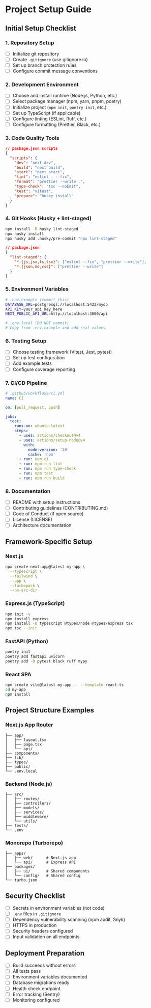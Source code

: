 # Project Setup Guide

## Initial Setup Checklist

### 1. Repository Setup
- [ ] Initialize git repository
- [ ] Create `.gitignore` (use gitignore.io)
- [ ] Set up branch protection rules
- [ ] Configure commit message conventions

### 2. Development Environment
- [ ] Choose and install runtime (Node.js, Python, etc.)
- [ ] Select package manager (npm, yarn, pnpm, poetry)
- [ ] Initialize project (`npm init`, `poetry init`, etc.)
- [ ] Set up TypeScript (if applicable)
- [ ] Configure linting (ESLint, Ruff, etc.)
- [ ] Configure formatting (Prettier, Black, etc.)

### 3. Code Quality Tools
```json
// package.json scripts
{
  "scripts": {
    "dev": "next dev",
    "build": "next build",
    "start": "next start",
    "lint": "eslint . --fix",
    "format": "prettier --write .",
    "type-check": "tsc --noEmit",
    "test": "vitest",
    "prepare": "husky install"
  }
}
```

### 4. Git Hooks (Husky + lint-staged)
```bash
npm install -D husky lint-staged
npx husky install
npx husky add .husky/pre-commit "npx lint-staged"
```

```json
// package.json
{
  "lint-staged": {
    "*.{js,jsx,ts,tsx}": ["eslint --fix", "prettier --write"],
    "*.{json,md,css}": ["prettier --write"]
  }
}
```

### 5. Environment Variables
```bash
# .env.example (commit this)
DATABASE_URL=postgresql://localhost:5432/mydb
API_KEY=your_api_key_here
NEXT_PUBLIC_API_URL=http://localhost:3000/api

# .env.local (DO NOT commit)
# Copy from .env.example and add real values
```

### 6. Testing Setup
- [ ] Choose testing framework (Vitest, Jest, pytest)
- [ ] Set up test configuration
- [ ] Add example tests
- [ ] Configure coverage reporting

### 7. CI/CD Pipeline
```yaml
# .github/workflows/ci.yml
name: CI

on: [pull_request, push]

jobs:
  test:
    runs-on: ubuntu-latest
    steps:
      - uses: actions/checkout@v4
      - uses: actions/setup-node@v4
        with:
          node-version: '20'
          cache: 'npm'
      - run: npm ci
      - run: npm run lint
      - run: npm run type-check
      - run: npm test
      - run: npm run build
```

### 8. Documentation
- [ ] README with setup instructions
- [ ] Contributing guidelines (CONTRIBUTING.md)
- [ ] Code of Conduct (if open source)
- [ ] License (LICENSE)
- [ ] Architecture documentation

## Framework-Specific Setup

### Next.js
```bash
npx create-next-app@latest my-app \
  --typescript \
  --tailwind \
  --app \
  --turbopack \
  --no-src-dir
```

### Express.js (TypeScript)
```bash
npm init -y
npm install express
npm install -D typescript @types/node @types/express tsx
npx tsc --init
```

### FastAPI (Python)
```bash
poetry init
poetry add fastapi uvicorn
poetry add -D pytest black ruff mypy
```

### React SPA
```bash
npm create vite@latest my-app -- --template react-ts
cd my-app
npm install
```

## Project Structure Examples

### Next.js App Router
```
├── app/
│   ├── layout.tsx
│   ├── page.tsx
│   └── api/
├── components/
├── lib/
├── types/
├── public/
└── .env.local
```

### Backend (Node.js)
```
├── src/
│   ├── routes/
│   ├── controllers/
│   ├── models/
│   ├── services/
│   ├── middleware/
│   └── utils/
├── tests/
└── .env
```

### Monorepo (Turborepo)
```
├── apps/
│   ├── web/      # Next.js app
│   └── api/      # Express API
├── packages/
│   ├── ui/       # Shared components
│   └── config/   # Shared config
└── turbo.json
```

## Security Checklist
- [ ] Secrets in environment variables (not code)
- [ ] `.env` files in `.gitignore`
- [ ] Dependency vulnerability scanning (npm audit, Snyk)
- [ ] HTTPS in production
- [ ] Security headers configured
- [ ] Input validation on all endpoints

## Deployment Preparation
- [ ] Build succeeds without errors
- [ ] All tests pass
- [ ] Environment variables documented
- [ ] Database migrations ready
- [ ] Health check endpoint
- [ ] Error tracking (Sentry)
- [ ] Monitoring configured
